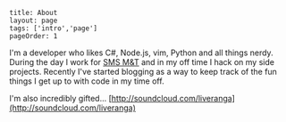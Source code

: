 ```
title: About
layout: page
tags: ['intro','page']
pageOrder: 1
```

I'm a developer who likes C#, Node.js, vim, Python and all things nerdy. 
 During the day I work for [SMS M&T](http://www.smsmt.com) and in my off time I hack on my side projects.
Recently I've started blogging as a way to keep track of the fun things I get up to with code in my time off.

I'm also incredibly gifted... [http://soundcloud.com/liveranga](http://soundcloud.com/liveranga)

